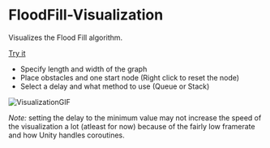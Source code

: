 # FloodFill-Visualization

Visualizes the Flood Fill algorithm.

[Try it](https://benasb.github.io/FloodFill-Visualization/Builds/FloodFill%20Visualization%201.0/index.html)

* Specify length and width of the graph
* Place obstacles and one start node (Right click to reset the node)
* Select a delay and what method to use (Queue or Stack)

![VisualizationGIF](https://i.imgur.com/Y6rOMau.gif)

*Note:* setting the delay to the minimum value may not increase the speed of the visualization a lot (atleast for now) 
because of the fairly low framerate and how Unity handles coroutines.
